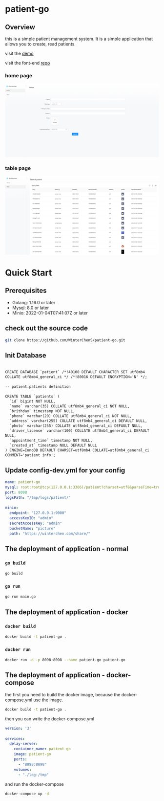 # patient-go

## Overview
this is a simple patient management system. It is a simple application that allows you to create, read patients.

visit the [demo](http://winterchen.com:3002)

visit the font-end [repo](https://github.com/WinterChenS/patient.git)

### home page

![](./images/home.png)

### table page

![](./images/table.png)

# Quick Start

## Prerequisites

- Golang: 1.16.0 or later
- Mysql: 8.0 or later
- Minio: 2022-01-04T07:41:07Z or later



## check out the source code

```bash
git clone https://github.com/WinterChenS/patient-go.git
```

## Init Database


```mysql

CREATE DATABASE `patient` /*!40100 DEFAULT CHARACTER SET utf8mb4 COLLATE utf8mb4_general_ci */ /*!80016 DEFAULT ENCRYPTION='N' */;

-- patient.patients definition

CREATE TABLE `patients` (
  `id` bigint NOT NULL,
  `name` varchar(35) COLLATE utf8mb4_general_ci NOT NULL,
  `brithday` timestamp NOT NULL,
  `phone` varchar(20) COLLATE utf8mb4_general_ci NOT NULL,
  `address` varchar(255) COLLATE utf8mb4_general_ci DEFAULT NULL,
  `photo` varchar(255) COLLATE utf8mb4_general_ci DEFAULT NULL,
  `driver_license` varchar(100) COLLATE utf8mb4_general_ci DEFAULT NULL,
  `appointment_time` timestamp NOT NULL,
  `created_at` timestamp NULL DEFAULT NULL
) ENGINE=InnoDB DEFAULT CHARSET=utf8mb4 COLLATE=utf8mb4_general_ci COMMENT='patient info';

```

## Update config-dev.yml for your config

```yaml
name: patient-go
mysql: root:root@tcp(127.0.0.1:3306)/patient?charset=utf8&parseTime=true&loc=Asia%2FShanghai
port: 8098
logsPath: "/tmp/logs/patient/"

minio:
  endpoint: "127.0.0.1:9000"
  accessKeyID: "admin"
  secretAccessKey: "admin"
  bucketName: "picture"
  path: "https://winterchen.com/share/"
```

## The deployment of application - normal


### `go build`

```bash
go build
```

### `go run`

```bash
go run main.go
```

## The deployment of application - docker

### `docker build`

```bash
docker build -t patient-go .
```

### `docker run`

```bash
docker run -d -p 8098:8098 --name patient-go patient-go
```

## The deployment of application - docker-compose

the first you need to build the docker image, because the docker-compose.yml use the image.


```bash
docker build -t patient-go .
```

then you can write the docker-compose.yml


```yaml
version: '3'

services:
  delay-server:
    container_name: patient-go
    image: patient-go
    ports:
      - "8098:8098"
    volumes:
      - "./log:/tmp"
```

and run the docker-compose

```bash
docker-compose up -d
```
